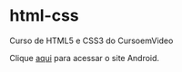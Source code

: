 # html-css
Curso de HTML5 e CSS3 do CursoemVideo

Clique <a href="https://brenodevlooper.github.io/html-css/desafios/dmod02-010/android.html">aqui</a> para acessar o site Android.

